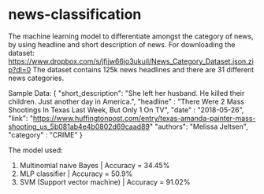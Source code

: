 # news-classification
The machine learning model to differentiate amongst the category of news, by using headline and short description of news.
For downloading the dataset: https://www.dropbox.com/s/jfjjw66jo3ukuil/News_Category_Dataset.json.zip?dl=0
The dataset contains 125k news headlines and there are 31 different news categories.

Sample Data:
{
    "short_description": "She left her husband. He killed their children. Just another day in America.",
    "headline" : "There Were 2 Mass Shootings In Texas Last Week, But Only 1 On TV",
    "date" : "2018-05-26",
    "link": "https://www.huffingtonpost.com/entry/texas-amanda-painter-mass-shooting_us_5b081ab4e4b0802d69caad89"
    "authors": "Melissa Jeltsen",
    "category" : "CRIME"
}

The model used:
1. Multinomial naive Bayes | Accuracy = 34.45%
2. MLP classifier | Accuracy = 50.9%
3. SVM (Support vector machine) | Accuracy = 91.02%
